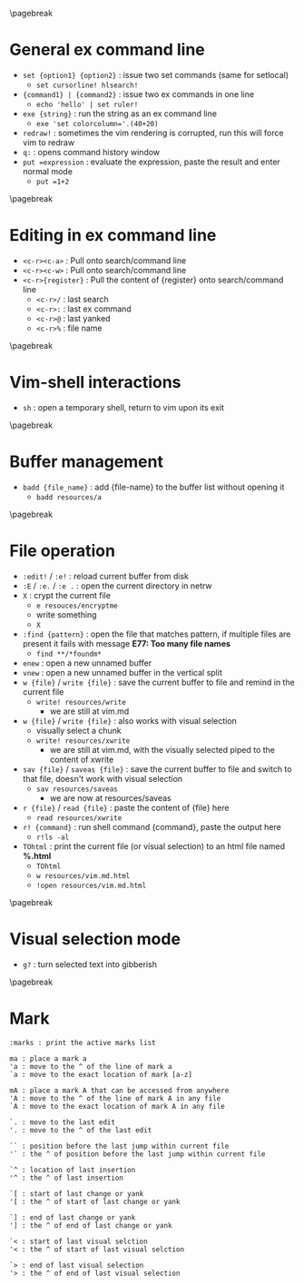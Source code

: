 <!-- vim -->
\pagebreak

General ex command line <!-- {{{1 -->
=======================
- `set {option1} {option2}` : issue two set commands (same for setlocal)
    - `set cursorline! hlsearch!`
- `{command1} | {command2}` : issue two ex commands in one line
    - `echo 'hello' | set ruler!`
- `exe {string}` : run the string as an ex command line
    - `exe 'set colorcolumn='.(40+20)`
- `redraw!` : sometimes the vim rendering is corrupted, run this will force vim to redraw
- `q:` : opens command history window
- `put =expression` : evaluate the expression, paste the result and enter normal mode
    - `put =1+2`

\pagebreak

Editing in ex command line <!-- {{{1 -->
==========================
- `<c-r><c-a>` : Pull <CWORD> onto search/command line
- `<c-r><c-w>` : Pull <cword> onto search/command line
- `<c-r>{register}` : Pull the content of {register} onto search/command line
    - `<c-r>/` : last search
    - `<c-r>:` : last ex command
    - `<c-r>@` : last yanked
    - `<c-r>%` : file name

\pagebreak

Vim-shell interactions <!-- {{{1 -->
======================
- `sh` : open a temporary shell, return to vim upon its exit

\pagebreak

Buffer management <!-- {{{1 -->
=================
- `badd {file_name}` : add {file-name} to the buffer list without opening it
    - `badd resources/a`

\pagebreak

File operation <!-- {{{1 -->
==============
- `:edit!` / `:e!` : reload current buffer from disk
- `:E` / `:e.` / `:e .` : open the current directory in netrw
- `X` : crypt the current file
    - `e resouces/encryptme`
    - write something
    - `X`
- `:find {pattern}` : open the file that matches pattern, if multiple files are present it fails
  with message **E77: Too many file names**
    - `find **/*foundm*`
- `enew` : open a new unnamed buffer
- `vnew` : open a new unnamed buffer in the vertical split
- `w {file}` / `write {file}` : save the current buffer to file and remind in the current file
    - `write! resources/write`
        - we are still at vim.md
- `w {file}` / `write {file}` : also works with visual selection
    - visually select a chunk
    - `write! resources/xwrite`
        - we are still at vim.md, with the visually selected piped to the content of xwrite
- `sav {file}` / `saveas {file}` : save the current buffer to file and switch to that file, doesn't
  work with visual selection
    - `sav resources/saveas`
        - we are now at resources/saveas
- `r {file}` / `read {file}` : paste the content of {file} here
    - `read resources/xwrite`
- `r! {command}` : run shell command {command}, paste the output here
    - `r!ls -al`
- `TOhtml` : print the current file (or visual selection) to an html file named **%.html**
    - `TOhtml`
    - `w resources/vim.md.html`
    - `!open resources/vim.md.html`

\pagebreak

Visual selection mode <!-- {{{1 -->
=====================
- `g?` : turn selected text into gibberish

\pagebreak

Mark <!-- {{{1 -->
====
    :marks : print the active marks list

    ma : place a mark a
    'a : move to the ^ of the line of mark a
    `a : move to the exact location of mark [a-z]

    mA : place a mark A that can be accessed from anywhere
    'A : move to the ^ of the line of mark A in any file
    `A : move to the exact location of mark A in any file

    `. : move to the last edit
    '. : move to the ^ of the last edit

    `` : position before the last jump within current file
    '` : the ^ of position before the last jump within current file

    `^ : location of last insertion
    '^ : the ^ of last insertion

    `[ : start of last change or yank
    '[ : the ^ of start of last change or yank

    `] : end of last change or yank
    '] : the ^ of end of last change or yank

    `< : start of last visual selction
    '< : the ^ of start of last visual selction

    `> : end of last visual selection
    '> : the ^ of end of last visual selection

